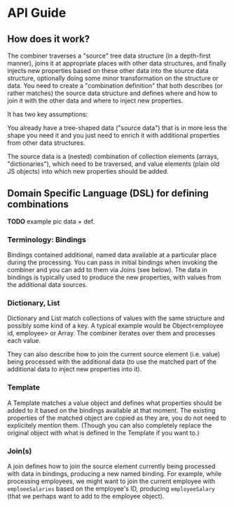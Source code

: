 API Guide
=========

How does it work?
-----------------

The combiner traverses a "source" tree data structure (in a depth-first manner), joins it at appropriate places with other
data structures, and finally injects new properties based on these other data into the source data structure, optionally
doing some minor transformation on the structure or data. You need to create a "combination definition" that both describes
(or rather matches) the source data structure and defines where and how to join it with the other data and where to inject
 new properties.

It has two key assumptions:

You already have a tree-shaped data ("source data") that is in more less the shape you need it and you
just need to enrich it with additional properties from other data structures.

The source data is a (nested) combination of collection elements (arrays, "dictionaries"), which need to be traversed,
and value elements (plain old JS objects) into which new properties should be added.

Domain Specific Language (DSL) for defining combinations
--------------------------------------------------------

**TODO** example pic data + def.

### Terminology: Bindings

Bindings contained additional, named data available at a particular place during the processing. You can pass in
initial bindings when invoking the combiner and you can add to them via Joins (see below). The data in bindings is
typically used to produce the new properties, with values from the additional data sources.

### Dictionary, List

Dictionary and List match collections of values with the same structure and possibly some kind of a key. A typical
example would be Object<employee id, employee> or Array<employee>. The combiner iterates over them and processes each
value.

They can also describe how to join the current source element (i.e. value) being processed with the additional data
(to use the matched part of the additional data to inject new properties into it).


### Template

A Template matches a value object and defines what properties should be added to it based on the bindings available
at that moment. The existing properties of the matched object are copied as they are, you do not need to explicitely mention them.
(Though you can also completely replace the original object with what is defined in the Template if you want to.)

### Join(s)

A join defines how to join the source element currently being processed with data in bindings, producing a new named
binding. For example, while processing employees, we might want to join the current employee with `emploeeSalaries`
based on the employee's ID, producing `employeeSalary` (that we perhaps want to add to the employee object).